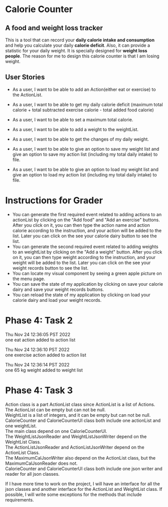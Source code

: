 # Calorie Counter

## A food and weight loss tracker

This is a tool that can record your **daily calorie intake and consumption** 
and help you calculate your daily **calorie deficit**. Also, it can provide a statistic for your daily weight.
It is specially designed for **weight loss people**.
The reason for me to design this calorie counter is that I am losing weight.

## User Stories
- As a user, I want to be able to add an Action(either eat or exercise) to the ActionList.
- As a user, I want to be able to get my daily calorie deficit (maximum total calorie + total subtracted exercise
  calorie - total added food calorie)
- As a user, I want to be able to set a maximum total calorie.
- As a user, I want to be able to add a weight to the weightList. 
- As a user, I want to be able to get the changes of my daily weight.

- As a user, I want to be able to give an option to save my weight list and 
  give an option to save my action list (including my total daily intake) to file.
- As a user, I want to be able to give an option to load my weight list and
  give an option to load my action list (including my total daily intake) to file.

# Instructions for Grader
- You can generate the first required event related to adding actions to an actionList by clicking on 
the "Add food" and "Add an exercise" buttons. After you click on it, you can then type the action name and action 
calorie according to the instruction, and your action will be added to the list. Later you can click on the see your
calorie dairy button to see the list.
- You can generate the second required event related to adding weights to an weightList by clicking on
the "Add a weight" button. After you click on it, you can then type weight according to the instruction, and your
weight will be added to the list. Later you can click on the see your weight records button to see the list.
- You can locate my visual component by seeing a green apple picture on the menu page.
- You can save the state of my application by clicking on save your calorie dairy and save your weight records buttons.
- You can reload the state of my application by clicking on load your calorie dairy and load your weight records.

# Phase 4: Task 2
Thu Nov 24 12:36:05 PST 2022 \
one eat action added to action list

Thu Nov 24 12:36:10 PST 2022 \
one exercise action added to action list

Thu Nov 24 12:36:14 PST 2022 \
one 65 kg weight added to weight list

# Phase 4: Task 3
Action class is a part ActionList class since ActionList is a list of Actions. The ActionList can be empty but can 
not be null. \
WeightList is a list of integers, and it can be empty but can not be null. \
CalorieCounter and CalorieCounterUI class both include one actionList and one weightList. \
The main class depend on one CalorieCounterUI. \
The WeightListJsonReader and WeightListJsonWriter depend on the WeightList Class. \
The ActionListJsonReader and ActionListJsonWriter depend on the ActionList Class. \
The MaximumCalJsonWriter also depend on the ActionList class, but the MaximumCalJsonReader does not. \
CalorieCounter and CalorieCounterUI class both include one json writer and reader for all json classes. 

If I have more time to work on the project, I will have an interface for all the json classes and another interface for
the ActionList and WeightList class. If possible, I will write some exceptions for the methods that include 
requirements.